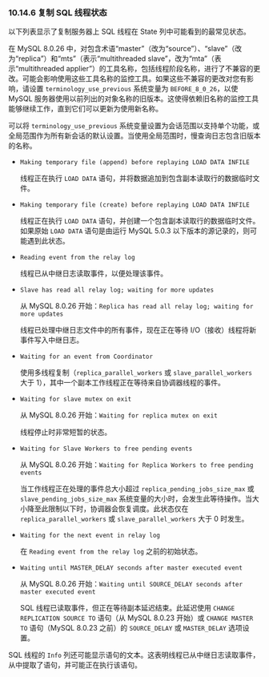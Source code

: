 ### 10.14.6 复制 SQL 线程状态

以下列表显示了复制服务器上 SQL 线程在 State 列中可能看到的最常见状态。

在 MySQL 8.0.26 中，对包含术语“master”（改为“source”）、“slave”（改为“replica”）和“mts”（表示“multithreaded slave”，改为“mta”（表示“multithreaded applier”）的工具名称，包括线程阶段名称，进行了不兼容的更改。可能会影响使用这些工具名称的监控工具。如果这些不兼容的更改对您有影响，请设置 `terminology_use_previous` 系统变量为 `BEFORE_8_0_26`，以使 MySQL 服务器使用以前列出的对象名称的旧版本。这使得依赖旧名称的监控工具能够继续工作，直到它们可以更新为使用新名称。

可以将 `terminology_use_previous` 系统变量设置为会话范围以支持单个功能，或全局范围作为所有新会话的默认设置。当使用全局范围时，慢查询日志包含旧版本的名称。

- `Making temporary file (append) before replaying LOAD DATA INFILE`

  线程正在执行 `LOAD DATA` 语句，并将数据追加到包含副本读取行的数据临时文件。

- `Making temporary file (create) before replaying LOAD DATA INFILE`

  线程正在执行 `LOAD DATA` 语句，并创建一个包含副本读取行的数据临时文件。如果原始 `LOAD DATA` 语句是由运行 MySQL 5.0.3 以下版本的源记录的，则可能遇到此状态。

- `Reading event from the relay log`

  线程已从中继日志读取事件，以便处理该事件。

- `Slave has read all relay log; waiting for more updates`

  从 MySQL 8.0.26 开始：`Replica has read all relay log; waiting for more updates`

  线程已处理中继日志文件中的所有事件，现在正在等待 I/O（接收）线程将新事件写入中继日志。

- `Waiting for an event from Coordinator`

  使用多线程复制（`replica_parallel_workers` 或 `slave_parallel_workers` 大于 1），其中一个副本工作线程正在等待来自协调器线程的事件。

- `Waiting for slave mutex on exit`

  从 MySQL 8.0.26 开始：`Waiting for replica mutex on exit`

  线程停止时非常短暂的状态。

- `Waiting for Slave Workers to free pending events`

  从 MySQL 8.0.26 开始：`Waiting for Replica Workers to free pending events`

  当工作线程正在处理的事件总大小超过 `replica_pending_jobs_size_max` 或 `slave_pending_jobs_size_max` 系统变量的大小时，会发生此等待操作。当大小降至此限制以下时，协调器会恢复调度。此状态仅在 `replica_parallel_workers` 或 `slave_parallel_workers` 大于 0 时发生。

- `Waiting for the next event in relay log`

  在 `Reading event from the relay log` 之前的初始状态。

- `Waiting until MASTER_DELAY seconds after master executed event`

  从 MySQL 8.0.26 开始：`Waiting until SOURCE_DELAY seconds after master executed event`

  SQL 线程已读取事件，但正在等待副本延迟结束。此延迟使用 `CHANGE REPLICATION SOURCE TO` 语句（从 MySQL 8.0.23 开始）或 `CHANGE MASTER TO` 语句（MySQL 8.0.23 之前）的 `SOURCE_DELAY` 或 `MASTER_DELAY` 选项设置。

SQL 线程的 `Info` 列还可能显示语句的文本。这表明线程已从中继日志读取事件，从中提取了语句，并可能正在执行该语句。